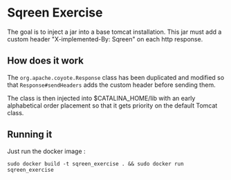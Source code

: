 # Sqreen Exercise

The goal is to inject a jar into a base tomcat installation. This jar must add a custom header "X-implemented-By: Sqreen" on each http response.

## How does it work

The `org.apache.coyote.Response` class has been duplicated and modified so that `Response#sendHeaders` adds the custom header before sending them.

The class is then injected into $CATALINA_HOME/lib with an early alphabetical order placement so that it gets priority on the default Tomcat class.

## Running it

Just run the docker image :
```
sudo docker build -t sqreen_exercise . && sudo docker run sqreen_exercise
```
